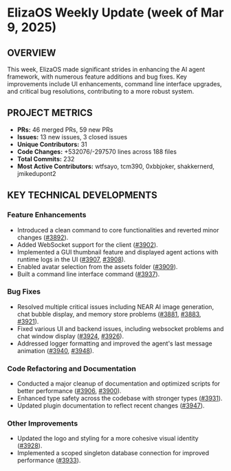 # ElizaOS Weekly Update (week of Mar 9, 2025)

## OVERVIEW 
This week, ElizaOS made significant strides in enhancing the AI agent framework, with numerous feature additions and bug fixes. Key improvements include UI enhancements, command line interface upgrades, and critical bug resolutions, contributing to a more robust system.

## PROJECT METRICS
- **PRs:** 46 merged PRs, 59 new PRs
- **Issues:** 13 new issues, 3 closed issues
- **Unique Contributors:** 31
- **Code Changes:** +532076/-297570 lines across 188 files
- **Total Commits:** 232
- **Most Active Contributors:** wtfsayo, tcm390, 0xbbjoker, shakkernerd, jmikedupont2

## KEY TECHNICAL DEVELOPMENTS

### Feature Enhancements
- Introduced a clean command to core functionalities and reverted minor changes ([#3892](https://github.com/elizaos/eliza/pull/3892)).
- Added WebSocket support for the client ([#3902](https://github.com/elizaos/eliza/pull/3902)).
- Implemented a GUI thumbnail feature and displayed agent actions with runtime logs in the UI ([#3907](https://github.com/elizaos/eliza/pull/3907), [#3908](https://github.com/elizaos/eliza/pull/3908)).
- Enabled avatar selection from the assets folder ([#3909](https://github.com/elizaos/eliza/pull/3909)).
- Built a command line interface command ([#3937](https://github.com/elizaos/eliza/pull/3937)).

### Bug Fixes
- Resolved multiple critical issues including NEAR AI image generation, chat bubble display, and memory store problems ([#3881](https://github.com/elizaos/eliza/pull/3881), [#3883](https://github.com/elizaos/eliza/pull/3883), [#3921](https://github.com/elizaos/eliza/pull/3921)).
- Fixed various UI and backend issues, including websocket problems and chat window display ([#3924](https://github.com/elizaos/eliza/pull/3924), [#3926](https://github.com/elizaos/eliza/pull/3926)).
- Addressed logger formatting and improved the agent's last message animation ([#3940](https://github.com/elizaos/eliza/pull/3940), [#3948](https://github.com/elizaos/eliza/pull/3948)).

### Code Refactoring and Documentation
- Conducted a major cleanup of documentation and optimized scripts for better performance ([#3906](https://github.com/elizaos/eliza/pull/3906), [#3900](https://github.com/elizaos/eliza/pull/3900)).
- Enhanced type safety across the codebase with stronger types ([#3931](https://github.com/elizaos/eliza/pull/3931)).
- Updated plugin documentation to reflect recent changes ([#3947](https://github.com/elizaos/eliza/pull/3947)).

### Other Improvements
- Updated the logo and styling for a more cohesive visual identity ([#3928](https://github.com/elizaos/eliza/pull/3928)).
- Implemented a scoped singleton database connection for improved performance ([#3933](https://github.com/elizaos/eliza/pull/3933)).
